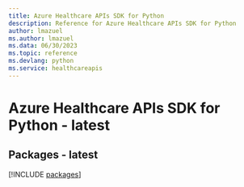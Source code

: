 ```yaml
---
title: Azure Healthcare APIs SDK for Python
description: Reference for Azure Healthcare APIs SDK for Python
author: lmazuel
ms.author: lmazuel
ms.data: 06/30/2023
ms.topic: reference
ms.devlang: python
ms.service: healthcareapis
---
```

# Azure Healthcare APIs SDK for Python - latest
## Packages - latest
[!INCLUDE [packages](healthcare-apis-index.md)]